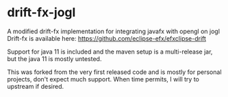 # drift-fx-jogl
A modified drift-fx implementation for integrating javafx with opengl on jogl
Drift-fx is available here: https://github.com/eclipse-efx/efxclipse-drift

Support for java 11 is included and the maven setup is a multi-release jar, but the java 11 is mostly untested.

This was forked from the very first released code and is mostly for personal projects, don't expect much support. When time permits, I will try to upstream if desired.
